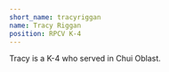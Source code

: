```yaml
---
short_name: tracyriggan
name: Tracy Riggan
position: RPCV K-4
---
```

Tracy is a K-4 who served in Chui Oblast.